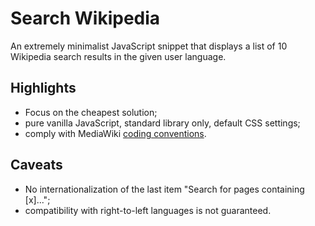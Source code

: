 # Search Wikipedia
An extremely minimalist JavaScript snippet that displays a list of
10 Wikipedia search results in the given user language.

## Highlights
- Focus on the cheapest solution;
- pure vanilla JavaScript, standard library only, default CSS settings;
- comply with MediaWiki [coding conventions](https://www.mediawiki.org/wiki/Manual:Coding_conventions/JavaScript).

## Caveats
- No internationalization of the last item "Search for pages containing [x]...";
- compatibility with right-to-left languages is not guaranteed.

